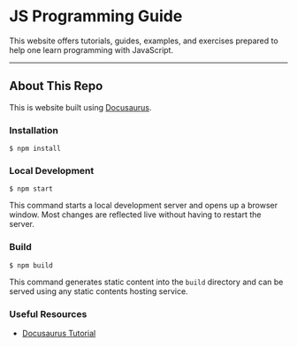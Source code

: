 # JS Programming Guide

This website offers tutorials, guides, examples, and exercises prepared to help one learn programming with JavaScript.




---
## About This Repo

This is website built using [Docusaurus](https://docusaurus.io/).

### Installation

```
$ npm install
```

### Local Development

```
$ npm start
```

This command starts a local development server and opens up a browser window. Most changes are reflected live without having to restart the server.


### Build

```
$ npm build
```

This command generates static content into the `build` directory and can be served using any static contents hosting service.

### Useful Resources
- [Docusaurus Tutorial](https://tutorial.docusaurus.io/)